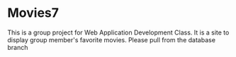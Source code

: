 # Movies7

This is a group project for Web Application Development Class. It is a site to display group member's favorite movies. Please pull from the database branch
